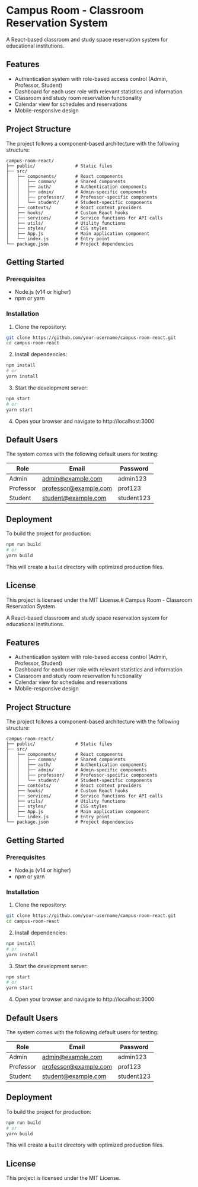 # Campus Room - Classroom Reservation System

A React-based classroom and study space reservation system for educational institutions.

## Features

- Authentication system with role-based access control (Admin, Professor, Student)
- Dashboard for each user role with relevant statistics and information
- Classroom and study room reservation functionality
- Calendar view for schedules and reservations
- Mobile-responsive design

## Project Structure

The project follows a component-based architecture with the following structure:

```
campus-room-react/
├── public/               # Static files
├── src/
│   ├── components/       # React components
│   │   ├── common/       # Shared components
│   │   ├── auth/         # Authentication components
│   │   ├── admin/        # Admin-specific components
│   │   ├── professor/    # Professor-specific components
│   │   └── student/      # Student-specific components
│   ├── contexts/         # React context providers
│   ├── hooks/            # Custom React hooks
│   ├── services/         # Service functions for API calls
│   ├── utils/            # Utility functions
│   ├── styles/           # CSS styles
│   ├── App.js            # Main application component
│   └── index.js          # Entry point
└── package.json          # Project dependencies
```

## Getting Started

### Prerequisites

- Node.js (v14 or higher)
- npm or yarn

### Installation

1. Clone the repository:
```bash
git clone https://github.com/your-username/campus-room-react.git
cd campus-room-react
```

2. Install dependencies:
```bash
npm install
# or
yarn install
```

3. Start the development server:
```bash
npm start
# or
yarn start
```

4. Open your browser and navigate to http://localhost:3000

## Default Users

The system comes with the following default users for testing:

| Role      | Email                    | Password    |
|-----------|--------------------------|-------------|
| Admin     | admin@example.com        | admin123    |
| Professor | professor@example.com    | prof123     |
| Student   | student@example.com      | student123  |

## Deployment

To build the project for production:

```bash
npm run build
# or
yarn build
```

This will create a `build` directory with optimized production files.

## License

This project is licensed under the MIT License.# Campus Room - Classroom Reservation System

A React-based classroom and study space reservation system for educational institutions.

## Features

- Authentication system with role-based access control (Admin, Professor, Student)
- Dashboard for each user role with relevant statistics and information
- Classroom and study room reservation functionality
- Calendar view for schedules and reservations
- Mobile-responsive design

## Project Structure

The project follows a component-based architecture with the following structure:

```
campus-room-react/
├── public/               # Static files
├── src/
│   ├── components/       # React components
│   │   ├── common/       # Shared components
│   │   ├── auth/         # Authentication components
│   │   ├── admin/        # Admin-specific components
│   │   ├── professor/    # Professor-specific components
│   │   └── student/      # Student-specific components
│   ├── contexts/         # React context providers
│   ├── hooks/            # Custom React hooks
│   ├── services/         # Service functions for API calls
│   ├── utils/            # Utility functions
│   ├── styles/           # CSS styles
│   ├── App.js            # Main application component
│   └── index.js          # Entry point
└── package.json          # Project dependencies
```

## Getting Started

### Prerequisites

- Node.js (v14 or higher)
- npm or yarn

### Installation

1. Clone the repository:
```bash
git clone https://github.com/your-username/campus-room-react.git
cd campus-room-react
```

2. Install dependencies:
```bash
npm install
# or
yarn install
```

3. Start the development server:
```bash
npm start
# or
yarn start
```

4. Open your browser and navigate to http://localhost:3000

## Default Users

The system comes with the following default users for testing:

| Role      | Email                    | Password    |
|-----------|--------------------------|-------------|
| Admin     | admin@example.com        | admin123    |
| Professor | professor@example.com    | prof123     |
| Student   | student@example.com      | student123  |

## Deployment

To build the project for production:

```bash
npm run build
# or
yarn build
```

This will create a `build` directory with optimized production files.

## License

This project is licensed under the MIT License.